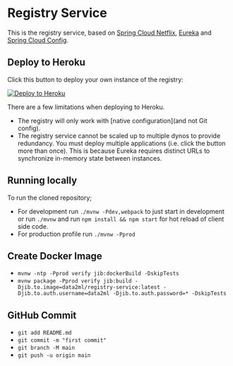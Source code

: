 # Registry Service

This is the registry service, based on [Spring Cloud Netflix](https://cloud.spring.io/spring-cloud-netflix/), [Eureka](https://github.com/Netflix/eureka) and [Spring Cloud Config](https://cloud.spring.io/spring-cloud-config/).


## Deploy to Heroku

Click this button to deploy your own instance of the registry:

[![Deploy to Heroku](https://www.herokucdn.com/deploy/button.png)](https://heroku.com/deploy)

There are a few limitations when deploying to Heroku.

- The registry will only work with [native configuration](and not Git config).
- The registry service cannot be scaled up to multiple dynos to provide redundancy. You must deploy multiple applications (i.e. click the button more than once). This is because Eureka requires distinct URLs to synchronize in-memory state between instances.

## Running locally

To run the cloned repository;

- For development run `./mvnw -Pdev,webpack` to just start in development or run `./mvnw` and run `npm install && npm start` for hot reload of client side code.
- For production profile run `./mvnw -Pprod`


## Create Docker Image

- `mvnw -ntp -Pprod verify jib:dockerBuild -DskipTests`
- `mvnw package -Pprod verify jib:build -Djib.to.image=data2ml/registry-service:latest -Djib.to.auth.username=data2ml -Djib.to.auth.password=* -DskipTests`



## GitHub Commit 

- `git add README.md`
- `git commit -m "first commit"`
- `git branch -M main`
- `git push -u origin main`
